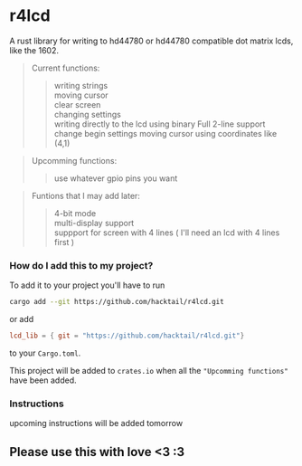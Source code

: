 # r4lcd
A rust library for writing to hd44780 or hd44780 compatible dot matrix lcds, like the 1602.

>Current functions:  
  >>writing strings  
  >>moving cursor  
  >>clear screen  
  >>changing settings  
  >>writing directly to the lcd using binary
  >>Full 2-line support
  >>change begin settings
  >>moving cursor using coordinates like (4,1)

    
>Upcomming functions:
  >>use whatever gpio pins you want

>Funtions that I may add later:
  >>4-bit mode  
  >>multi-display support  
  >>suppport for screen with 4 lines ( I'll need an lcd with 4 lines first )
  
### How do I add this to my project?
To add it to your project you'll have to run
```bash
cargo add --git https://github.com/hacktail/r4lcd.git
```
or add
```toml
lcd_lib = { git = "https://github.com/hacktail/r4lcd.git"}
```
to your `Cargo.toml`.

This project will be added to `crates.io` when all the `"Upcomming functions"` have been added.


### Instructions
upcoming instructions
will be added tomorrow

## Please use this with love <3 :3

